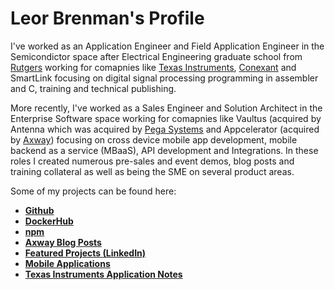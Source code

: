 # Leor Brenman's Profile

I've worked as an Application Engineer and Field Application Engineer in the Semicondictor space after Electrical Engineering graduate school from [Rutgers](https://www.rutgers.edu/) working for comapnies like [Texas Instruments](https://www.ti.com), [Conexant](https://en.wikipedia.org/wiki/Conexant) and SmartLink focusing on digital signal processing programming in assembler and C, training and technical publishing.

More recently, I've worked as a Sales Engineer and Solution Architect in the Enterprise Software space working for comapnies like Vaultus (acquired by Antenna which was acquired by [Pega Systems](https://www.pega.com/) and Appcelerator (acquired by [Axway](https://www.axway.com/en)) focusing on cross device mobile app development, mobile backend as a service (MBaaS), API development and Integrations. In these roles I created numerous pre-sales and event demos, blog posts and training collateral as well as being the SME on several product areas.

Some of my projects can be found here:
* [**Github**](https://github.com/lbrenman?tab=repositories)
* [**DockerHub**](https://hub.docker.com/u/lbrenman)
* [**npm**](https://www.npmjs.com/settings/lbrenman/packages)
* [**Axway Blog Posts**](https://blog.axway.com/?s=leor+brenman)
* [**Featured Projects (LinkedIn)**](https://www.linkedin.com/in/leorbrenman/#Featured)
* [**Mobile Applications**](https://www.youtube.com/watch?v=dOfq4Vmq7Jg&list=PLrzsSWqqNjrkoPhryHTccJjbBp0fm2tWv)
* [**Texas Instruments Application Notes**](https://www.ti.com/sitesearch/en-us/docs/universalsearch.tsp?langPref=en-US#q=leor%20brenman)


<!--
**lbrenman/lbrenman** is a ✨ _special_ ✨ repository because its `README.md` (this file) appears on your GitHub profile.

Here are some ideas to get you started:

- 🔭 I’m currently working on ...
- 🌱 I’m currently learning ...
- 👯 I’m looking to collaborate on ...
- 🤔 I’m looking for help with ...
- 💬 Ask me about ...
- 📫 How to reach me: ...
- 😄 Pronouns: ...
- ⚡ Fun fact: ...

### Hi there 👋
-->
